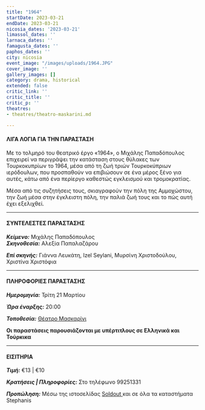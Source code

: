 ```yaml
---
title: "1964"
startDate: 2023-03-21
endDate: 2023-03-21
nicosia_dates: '2023-03-21'
limassol_dates: ''
larnaca_dates: ''
famagusta_dates: ''
paphos_dates: ''
city: nicosia
event_image: "/images/uploads/1964.JPG"
cover_image: ''
gallery_images: []
category: drama, historical
extended: false
critic_link: ''
critic_title: ''
critic_p: ''
theatres:
- theatres/theatro-maskarini.md

---
```

#### ΛΙΓΑ ΛΟΓΙΑ ΓΙΑ ΤΗΝ ΠΑΡΑΣΤΑΣΗ

Με το τολμηρό του θεατρικό έργο «1964», ο Μιχάλης Παπαδόπουλος επιχειρεί να περιγράψει την κατάσταση στους θύλακες των Τουρκοκυπρίων το 1964, μέσα από τη ζωή τριών Τουρκοκύπριων ιερόδουλων, που προσπαθούν να επιβιώσουν σε ένα μέρος ξένο για αυτές, κάτω από ένα περίεργο καθεστώς εγκλεισμού και τρομοκρατίας.

Μέσα από τις συζητήσεις τους, σκιαγραφούν την πόλη της Αμμοχώστου, την ζωή μέσα στην έγκλειστη πόλη, την παλιά ζωή τους και το πώς αυτή έχει εξελιχθεί.

***

#### ΣΥΝΤΕΛΕΣΤΕΣ ΠΑΡΑΣΤΑΣΗΣ

**_Κείμενο:_** Μιχάλης Παπαδόπουλος  
**_Σκηνοθεσία:_** Αλεξία Παπαλαζάρου

**_Επί σκηνής:_** Γιάννα Λευκάτη, Izel Seylani, Μυρσίνη Χριστοδούλου, Χριστίνα Χριστόφια

***

#### ΠΛΗΡΟΦΟΡΙΕΣ ΠΑΡΑΣΤΑΣΗΣ

**_Ημερομηνίa:_** Τρίτη 21 Μαρτίου

**_Ώρα έναρξης:_** 20:00

**_Τοποθεσία:_** [Θέατρο Μασκαρίνι](?#map)

**Οι παραστάσεις παρουσιάζονται με υπέρτιτλους σε Ελληνικά και Τούρκικα**

***

#### ΕΙΣΙΤΗΡΙΑ

**_Τιμή:_** €13 | €10

**_Κρατήσεις | Πληροφορίες:_** Στο τηλέφωνο 99251331

**_Προπώληση:_** Μέσω της ιστοσελίδας [Soldout ](https://www.soldoutticketbox.com/afieroma-stin-kypro-antilogos-2023/?lang=el)και σε όλα τα καταστήματα Stephanis